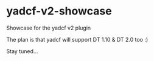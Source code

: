 # yadcf-v2-showcase
Showcase for the yadcf v2 plugin

The plan is that yadcf will support DT 1.10 & DT 2.0 too :)

Stay tuned...
